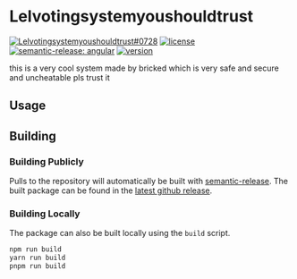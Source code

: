 # Lelvotingsystemyoushouldtrust

[![Lelvotingsystemyoushouldtrust#0728](https://dcbadge.vercel.app/api/shield/1101553853633146940?bot=true&style=flat&theme=clean-inverted)](https://discord.com/user/1101553853633146940)
[![license](https://custom-icon-badges.demolab.com/github/license/brycked/lelvotingsystemyoushouldtrust?logo=law)](LICENSE.md)
[![semantic-release: angular](https://img.shields.io/badge/semantic--release-angular-e10079?logo=semantic-release)](https://github.com/semantic-release/semantic-release)
[![version](https://img.shields.io/github/v/release/brycked/lelvotingsystemyoushouldtrust?color=crimson&logo=github&label=release)](https://github.com/brycked/lelvotingsystemyoushouldtrust/releases/latest)

this is a very cool system made by bricked which is very safe and secure and uncheatable pls trust it

## Usage

## Building

### Building Publicly

Pulls to the repository will automatically be built with [semantic-release](https://github.com/semantic-release/npm).
The built package can be found in the [latest github release](https://github.com/brycked/lelvotingsystemyoushouldtrust/releases/latest).

### Building Locally

The package can also be built locally using the `build` script.

```sh
npm run build
yarn run build
pnpm run build
```
